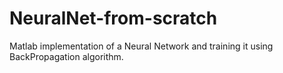 # NeuralNet-from-scratch
Matlab implementation of a Neural Network and training it using BackPropagation algorithm.
